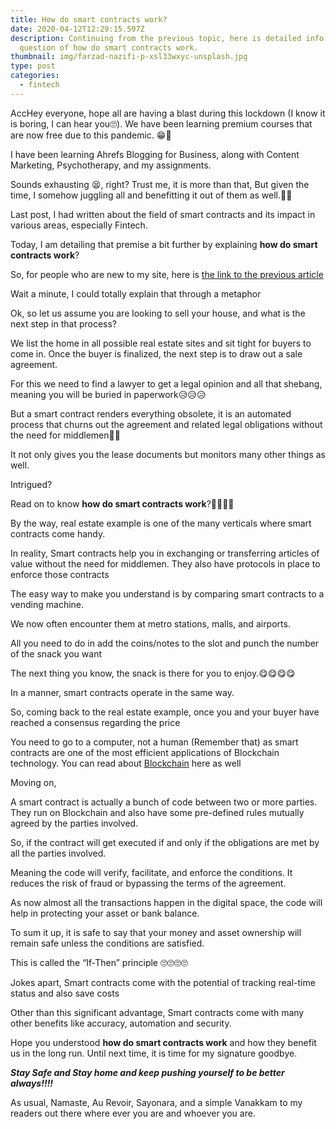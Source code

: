 ```yaml
---
title: How do smart contracts work?
date: 2020-04-12T12:29:15.597Z
description: Continuing from the previous topic, here is detailed info on the
  question of how do smart contracts work.
thumbnail: img/farzad-nazifi-p-xsl33wxyc-unsplash.jpg
type: post
categories:
  - fintech
---
```

AccHey everyone, hope all are having a blast during this lockdown (I know it is boring, I can hear you🙄). We have been learning premium courses that are now free due to this pandemic. 😁🤩

I have been learning Ahrefs Blogging for Business, along with Content Marketing, Psychotherapy, and my assignments.

Sounds exhausting 😫, right? Trust me, it is more than that, But given the time, I somehow juggling all and benefitting it out of them as well.🤩😁

Last post, I had written about the field of smart contracts and its impact in various areas, especially Fintech.

Today, I am detailing that premise a bit further by explaining **how do smart contracts work**?

So, for people who are new to my site, here is [the link to the previous article](https://www.thecontentstartup.com/smart-contracts-make-it-all-work-together/)

Wait a minute, I could totally explain that through a metaphor

Ok, so let us assume you are looking to sell your house, and what is the next step in that process?

We list the home in all possible real estate sites and sit tight for buyers to come in. Once the buyer is finalized, the next step is to draw out a sale agreement.

For this we need to find a lawyer to get a legal opinion and all that shebang, meaning you will be buried in paperwork😥😥😥

But a smart contract renders everything obsolete, it is an automated process that churns out the agreement and related legal obligations without the need for middlemen🤗🤗

It not only gives you the lease documents but monitors many other things as well.

Intrigued?

Read on to know **how do smart contracts work**?🤔🤔🤔🤔

By the way, real estate example is one of the many verticals where smart contracts come handy.

In reality, Smart contracts help you in exchanging or transferring articles of value without the need for middlemen. They also have protocols in place to enforce those contracts

The easy way to make you understand is by comparing smart contracts to a vending machine.

We now often encounter them at metro stations, malls, and airports.

All you need to do in add the coins/notes to the slot and punch the number of the snack you want

The next thing you know, the snack is there for you to enjoy.😋😋😋😋

In a manner, smart contracts operate in the same way.

So, coming back to the real estate example, once you and your buyer have reached a consensus regarding the price

You need to go to a computer, not a human (Remember that) as smart contracts are one of the most efficient applications of Blockchain technology. You can read about [Blockchain](https://www.thecontentstartup.com/blockchain-an-introduction/) here as well

Moving on,

A smart contract is actually a bunch of code between two or more parties. They run on Blockchain and also have some pre-defined rules mutually agreed by the parties involved.

So, if the contract will get executed if and only if the obligations are met by all the parties involved.

Meaning the code will verify, facilitate, and enforce the conditions. It reduces the risk of fraud or bypassing the terms of the agreement.

As now almost all the transactions happen in the digital space, the code will help in protecting your asset or bank balance.

To sum it up, it is safe to say that your money and asset ownership will remain safe unless the conditions are satisfied.

This is called the “If-Then” principle 🙄🙄🙄🙄

Jokes apart, Smart contracts come with the potential of tracking real-time status and also save costs

Other than this significant advantage, Smart contracts come with many other benefits like accuracy, automation and security.





Hope you understood **how do smart contracts work** and how they benefit us in the long run. Until next time, it is time for my signature goodbye.

***Stay Safe and Stay home and keep pushing yourself to be better always!!!!***

As usual, Namaste, Au Revoir, Sayonara, and a simple Vanakkam to my readers out there where ever you are and whoever you are.